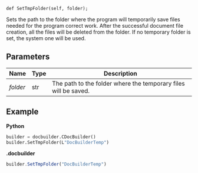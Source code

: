 `def SetTmpFolder(self, folder);`

Sets the path to the folder where the program will temporarily save files needed for the program correct work. After the successful document file creation, all the files will be deleted from the folder. If no temporary folder is set, the system one will be used.

## Parameters

| Name     | Type | Description                                                     |
| -------- | ---- | --------------------------------------------------------------- |
| *folder* | str  | The path to the folder where the temporary files will be saved. |

## Example

**Python**

``` py
builder = docbuilder.CDocBuilder()
builder.SetTmpFolder(L"DocBuilderTemp")
```

**.docbuilder**

```js
builder.SetTmpFolder("DocBuilderTemp")
```
